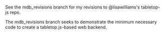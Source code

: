 See the mdb_revisions branch for my revisions to @lisawilliams's tabletop-js repo.

The mdb_revisions branch seeks to demonstrate the minimum necessary code to create a tabletop.js-based web backend.
